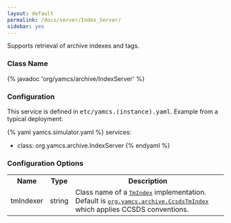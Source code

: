 ```yaml
---
layout: default
permalink: /docs/server/Index_Server/
sidebar: yes
---
```


Supports retrieval of archive indexes and tags.

### Class Name
{% javadoc 'org/yamcs/archive/IndexServer' %}

### Configuration

This service is defined in <tt>etc/yamcs.(instance).yaml</tt>. Example from a typical deployment:

{% yaml yamcs.simulator.yaml %}
services:
  - class: org.yamcs.archive.IndexServer
{% endyaml %}

### Configuration Options

<table class="inline">
  <tr>
    <th>Name</th>
    <th>Type</th>
    <th>Description</th>
  </tr>
  <tr>
    <td class="code">tmIndexer</td>
    <td class="code">string</td>
    <td>
      Class name of a <a href="https://www.yamcs.org/yamcs/javadoc/index.html?org/yamcs/archive/TmIndex.html"><tt>TmIndex</tt></a> implementation. Default is <a href="https://www.yamcs.org/yamcs/javadoc/index.html?org/yamcs/archive/CcsdsTmIndex.html"><tt>org.yamcs.archive.CcsdsTmIndex</tt></a> which applies CCSDS conventions.
    </td>
  </tr>
</table>
